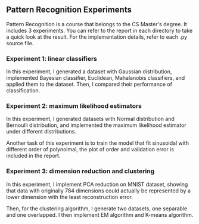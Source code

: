 ## Pattern Recognition Experiments

Pattern Recognition is a course that belongs to the CS Master's degree. It includes 3 experiments.
You can refer to the report in each directory to take a quick look at the result. For the implementation details, refer to each .py source file.

### Experiment 1: linear classifiers
In this experiment, I generated a dataset with Gaussian distribution, implemented Bayesian classifier, Euclidean, Mahalanobis classifiers, and applied them to the dataset. Then, I compared their performance of classification.

### Experiment 2: maximum likelihood estimators
In this experiment, I generated datasets with Normal distribution and Bernoulli distribution, and implemented the maximum likelihood estimator under different distributions.

Another task of this experiment is to train the model that fit sinusoidal with different order of polynoimal, the plot of order and validation error is included in the report.

### Experiment 3: dimension reduction and clustering
In this experiment, I implement PCA reduction on MNIST dataset, showing that data with originally 784 dimensions could actually be represented by a lower dimension with the least reconstruction error.

Then, for the clustering algorithm, I generate two datasets, one separable and one overlapped. I then implement EM algorithm and K-means algorithm.
